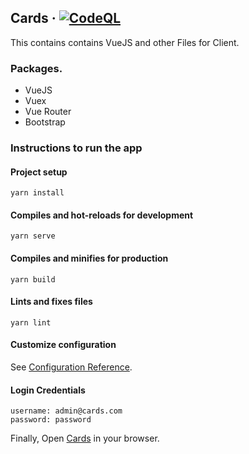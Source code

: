 ## Cards &middot; [![CodeQL](https://github.com/flxhq/cards.flask.vue/actions/workflows/codeql.yml/badge.svg)](https://github.com/flxhq/cards.flask.vue/actions/workflows/codeql.yml)

This contains contains VueJS and other Files for Client.

### Packages.

- VueJS
- Vuex
- Vue Router
- Bootstrap

### Instructions to run the app
#### Project setup
```
yarn install
```

#### Compiles and hot-reloads for development
```
yarn serve
```

#### Compiles and minifies for production
```
yarn build
```

#### Lints and fixes files
```
yarn lint
```

#### Customize configuration
See [Configuration Reference](https://cli.vuejs.org/config/).

#### Login Credentials

```
username: admin@cards.com
password: password
```

Finally, Open [Cards](http://localhost:8080) in your browser.